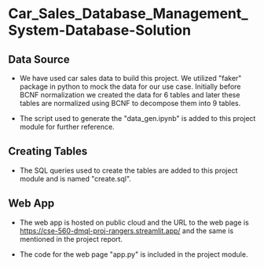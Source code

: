 # Car_Sales_Database_Management_System-Database-Solution
Data Source
-----------
- We have used car sales data to build this project. We utilized "faker" package in python to mock the data for our use case. Initially before BCNF normalization we created the data for 6 tables and later these tables are normalized using BCNF to decompose them into 9 tables.

- The script used to generate the "data_gen.ipynb" is added to this project module for further reference.

Creating Tables
---------------
- The SQL queries used to create the tables are added to this project module and is named "create.sql".

Web App
-------
- The web app is hosted on public cloud and the URL to the web page is https://cse-560-dmql-proj-rangers.streamlit.app/ and the same is mentioned in the project report.

- The code for the web page "app.py" is included in the project module.
